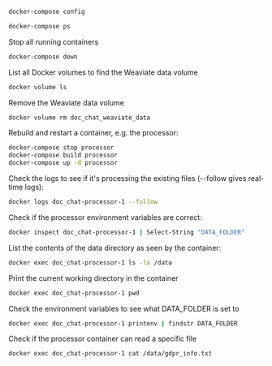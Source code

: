 

```bash
docker-compose config    
```

```bash
docker-compose ps  
```

Stop all running containers
```bash
docker-compose down
```

List all Docker volumes to find the Weaviate data volume
```bash
docker volume ls
```

Remove the Weaviate data volume
```bash
docker volume rm doc_chat_weaviate_data
```


Rebuild and restart a container, e.g. the processor:
```bash
docker-compose stop processor
docker-compose build processor
docker-compose up -d processor
```

Check the logs to see if it's processing the existing files (--follow gives real-time logs):

```bash
docker logs doc_chat-processor-1 --follow
```

Check if the processor environment variables are correct:
```bash
docker inspect doc_chat-processor-1 | Select-String "DATA_FOLDER"
```

List the contents of the data directory as seen by the container:
```bash
docker exec doc_chat-processor-1 ls -la /data
```

Print the current working directory in the container
```bash
docker exec doc_chat-processor-1 pwd
```

Check the environment variables to see what DATA_FOLDER is set to
```bash
docker exec doc_chat-processor-1 printenv | findstr DATA_FOLDER
```

Check if the processor container can read a specific file
```bash
docker exec doc_chat-processor-1 cat /data/gdpr_info.txt
```



